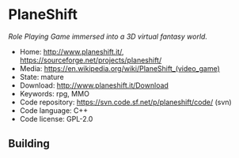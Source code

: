 # PlaneShift

_Role Playing Game immersed into a 3D virtual fantasy world._

- Home: http://www.planeshift.it/, https://sourceforge.net/projects/planeshift/
- Media: <https://en.wikipedia.org/wiki/PlaneShift_(video_game)>
- State: mature
- Download: http://www.planeshift.it/Download
- Keywords: rpg, MMO
- Code repository: https://svn.code.sf.net/p/planeshift/code/ (svn)
- Code language: C++
- Code license: GPL-2.0

## Building
